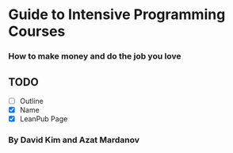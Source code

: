 # Guide to Intensive Programming Courses

### How to make money and do the job you love

## TODO

- [ ] Outline
- [x] Name
- [x] LeanPub Page

### By David Kim and Azat Mardanov

